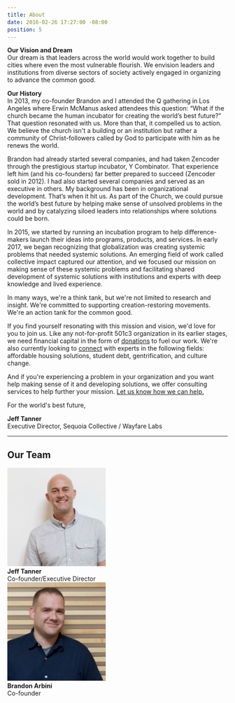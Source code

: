 ```yaml
---
title: About
date: 2016-02-26 17:27:00 -08:00
position: 5
---
```


**Our Vision and Dream**  
Our dream is that leaders across the world would work together to build cities where even the most vulnerable flourish. We envision leaders and institutions from diverse sectors of society actively engaged in organizing to advance the common good.

**Our History**  
In 2013, my co-founder Brandon and I attended the Q gathering in Los Angeles where Erwin McManus asked attendees this question: “What if the church became the human incubator for creating the world’s best future?” That question resonated with us. More than that, it compelled us to action. We believe the church isn't a building or an institution but rather a community of Christ-followers called by God to participate with him as he renews the world.

Brandon had already started several companies, and had taken Zencoder through the prestigious startup incubator, Y Combinator. That experience left him (and his co-founders) far better prepared to succeed (Zencoder sold in 2012). I had also started several companies and served as an executive in others. My background has been in organizational development. That’s when it hit us. As part of the Church, we could pursue the world’s best future by helping make sense of unsolved problems in the world and by catalyzing siloed leaders into relationships where solutions could be born.

In 2015, we started by running an incubation program to help difference-makers launch their ideas into programs, products, and services. In early 2017, we began recognizing that globalization was creating systemic problems that needed systemic solutions. An emerging field of work called collective impact captured our attention, and we focused our mission on making sense of these systemic problems and facilitating shared development of systemic solutions with institutions and experts with deep knowledge and lived experience. 

In many ways, we're a think tank, but we're not limited to research and insight. We're committed to supporting creation-restoring movements. We're an action tank for the common good.

If you find yourself resonating with this mission and vision, we'd love for you to join us. Like any not-for-profit 501c3 organization in its earlier stages, we need financial capital in the form of [donations](https://wayfarelabs.givingfuel.com/general-fund) to fuel our work. We're also currently looking to [connect](/contact) with experts in the following fields: affordable housing solutions, student debt, gentrification, and culture change. 

And if you're experiencing a problem in your organization and you want help making sense of it and developing solutions, we offer consulting services to help further your mission. [Let us know how we can help.](/contact)

For the world's best future,

**Jeff Tanner**  
Executive Director, Sequoia Collective / Wayfare Labs

---

## Our Team

<div class="container">
  <div class="row uniform">
    <div class="3u 6u(medium) 12u$(xsmall)">
      <span class="image"><img src="/images/jeff.jpg" alt="Jeff Tanner" width="225"></span><br>
      <strong>Jeff Tanner</strong><br>
      Co-founder/Executive Director
    </div>
    <div class="3u 6u$(medium) 12u$(xsmall)">
      <span class="image"><img src="/images/brandon.jpg" alt="Brandon Arbini" width="225"></span><br>
      <strong>Brandon Arbini</strong><br>
      Co-founder
    </div>
    <div class="3u 6u(medium) 12u$(xsmall)">
